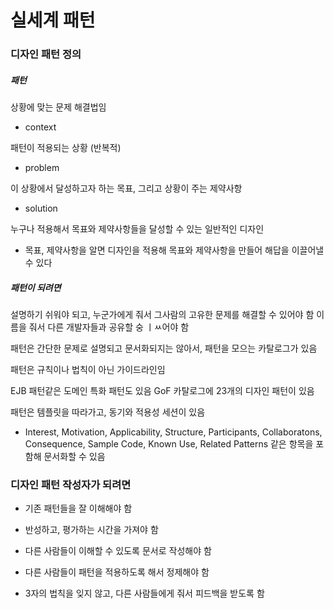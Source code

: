 # 실세계 패턴

### 디자인 패턴 정의

##### 패턴

상황에 맞는 문제 해결법임

* context

패턴이 적용되는 상황 (반복적)

* problem

이 상황에서 달성하고자 하는 목표, 그리고 상황이 주는 제약사항

* solution

누구나 적용해서 목표와 제약사항들을 달성할 수 있는 일반적인 디자인

* 목표, 제약사항을 알면 디자인을 적용해 목표와 제약사항을 만들어 해답을 이끌어낼 수 있다

##### 패턴이 되려면

설명하기 쉬워야 되고, 누군가에게 줘서 그사람의 고유한 문제를 해결할 수 있어야 함
이름을 줘서 다른 개발자들과 공유할 숭 ㅣㅆ어야 함

패턴은 간단한 문제로 설명되고 문서화되지는 않아서, 패턴을 모으는 카탈로그가 있음

패턴은 규칙이나 법칙이 아닌 가이드라인임

EJB 패턴같은 도메인 특화 패턴도 있음
GoF 카탈로그에 23개의 디자인 패턴이 있음

패턴은 템플릿을 따라가고, 동기와 적용성 세션이 있음

* Interest, Motivation, Applicability, Structure, Participants, Collaboratons, Consequence, Sample Code, Known Use, Related Patterns 같은 항목을 포함해 문서화할 수 있음

### 디자인 패턴 작성자가 되려면

* 기존 패턴들을 잘 이해해야 함

* 반성하고, 평가하는 시간을 가져야 함

* 다른 사람들이 이해할 수 있도록 문서로 작성해야 함

* 다른 사람들이 패턴을 적용하도록 해서 정제해야 함

* 3자의 법칙을 잊지 않고, 다른 사람들에게 줘서 피드백을 받도록 함